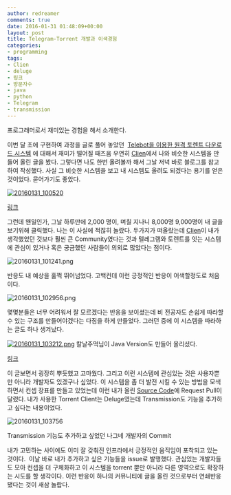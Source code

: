```yaml
---
author: redreamer
comments: true
date: 2016-01-31 01:48:09+00:00
layout: post
title: Telegram-Torrent 개발과 이색경험
categories:
- programming
tags:
- Clien
- deluge
- 링크
- 방문자수
- java
- python
- Telegram
- transmission
---
```


프로그래머로서 재미있는 경험을 해서 소개한다.

이번 달 초에 구현하여 과정을 글로 풀어 놓았던  [Telebot을 이용한 원격 토렌트 다운로드 시스템](http://seungjuchoi.com/2016/01/03/telebot%EC%9D%84-%EC%9D%B4%EC%9A%A9%ED%95%9C-%EC%9B%90%EA%B2%A9-%ED%86%A0%EB%A0%8C%ED%8A%B8-%EB%8B%A4%EC%9A%B4%EB%A1%9C%EB%93%9C-%EC%8B%9C%EC%8A%A4%ED%85%9C/) 에 대해서 재미가 떨어질 때즈음 우연히 [Clien](http://www.clien.net/)에서 나와 비슷한 시스템을 만들어 올린 글을 봤다. 그렇다면 나도 한번 올려볼까 해서 그날 저녁 바로 블로그를 참고하여 작성했다. 사실 그 비슷한 시스템을 보고 내 시스템도 올려도 되겠다는 용기를 얻은 것이었다. 묻어가기도 좋았다.

[![20160131_100520](https://redreamer.files.wordpress.com/2016/01/20160131_100520.png)](http://www.clien.net/cs2/bbs/board.php?bo_table=lecture&wr_id=303706&sca=&sfl=wr_subject&stx=%ED%85%94%EB%A0%88%EA%B7%B8%EB%9E%A8)

[링크](http://www.clien.net/cs2/bbs/board.php?bo_table=lecture&wr_id=303706&sca=&sfl=wr_subject&stx=%ED%85%94%EB%A0%88%EA%B7%B8%EB%9E%A8)

그런데 왠일인가, 그날 하루만에 2,000 명이, 며칠 지나니 8,000명 9,000명이 내 글을 보기위해 클릭했다. 나는 이 사실에 적잖히 놀랐다. 두가지가 떠올랐는데 [Clien](http://clien.net)이 내가 생각했었던 것보다 훨씬 큰 Community였다는 것과 텔레그램와 토렌트를 잇는 시스템에 관심이 있거나 혹은 궁금했던 사람들이 의외로 많았다는 점이다.

![20160131_101241.png](https://redreamer.files.wordpress.com/2016/01/20160131_101241.png)

반응도 내 예상을 훌쩍 뛰어넘었다. 고백컨데 이런 긍정적인 반응이 어색할정도로 처음이다.

![20160131_102956.png](https://redreamer.files.wordpress.com/2016/01/20160131_102956.png)

몇몇분들은 너무 어려워서 잘 모르겠다는 반응을 보이셨는데 비 전공자도 손쉽게 따라할 수 있는 구조를 만들어야겠다는 다짐을 하게 만들었다. 그러던 중에 이 시스템을 따라하는 글도 하나 생겨났다.

[![20160131_103212.png](https://redreamer.files.wordpress.com/2016/01/20160131_103212.png)](http://clien.net/cs2/bbs/board.php?bo_table=lecture&wr_id=305720&page=2) 칼날주먹님이 Java Version도 만들어 올리셨다.

[링크](http://clien.net/cs2/bbs/board.php?bo_table=lecture&wr_id=305720&page=2)

이 글보면서 굉장히 뿌듯했고 고마웠다. 그리고 이런 시스템에 관심있는 것은 사용자뿐만 아니라 개발자도 있겠구나 싶었다. 이 시스템을 좀 더 발전 시킬 수 있는 방법을 모색하면서 컨셉 장표를 만들고 있었는데 이런 내가 올린 [Source Code](https://github.com/seungjuchoi/telegram-control-deluge)에 Request Pull이 달렸다. 내가 사용한 Torrent Client는 Deluge였는데 Transmission도 기능을 추가하고 싶다는 내용이었다.

![20160131_103756](https://redreamer.files.wordpress.com/2016/01/20160131_103756.png)

Transmission 기능도 추가하고 싶었던 나그네 개발자의 Commit

내가 고민하는 사이에도 이미 잘 갖춰진 인프라에서 긍정적인 움직임이 포착되고 있는 것이다.  이날 바로 내가 추가하고 싶은 기능들을 issue로 발행했다. 관심있는 개발자들도 모아 컨셉을 더 구체화하고 이 시스템을 torrent 뿐만 아니라 다른 영역으로도 확장하는 시도를 할 생각이다. 이런 반응이 하나의 커뮤니티에 글을 올린 것으로부터 연쇄반응됐다는 것이 새삼 놀랍다.






